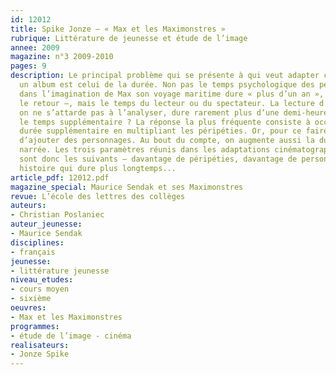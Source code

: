 ```yaml
---
id: 12012
title: Spike Jonze – « Max et les Maximonstres »
rubrique: Littérature de jeunesse et étude de l’image
annee: 2009
magazine: n°3 2009-2010
pages: 9
description: Le principal problème qui se présente à qui veut adapter cinématographiquement
  un album est celui de la durée. Non pas le temps psychologique des personnages –
  dans l’imagination de Max son voyage maritime dure « plus d’un an », et autant pour
  le retour –, mais le temps du lecteur ou du spectateur. La lecture d’un album, quand
  on ne s’attarde pas à l’analyser, dure rarement plus d’une demi-heure. Comment occuper
  le temps supplémentaire ? La réponse la plus fréquente consiste à occuper cette
  durée supplémentaire en multipliant les péripéties. Or, pour ce faire, il est nécessaire
  d’ajouter des personnages. Au bout du compte, on augmente aussi la durée de l’histoire
  narrée. Les trois paramètres réunis dans les adaptations cinématographiques d’albums
  sont donc les suivants – davantage de péripéties, davantage de personnages, et une
  histoire qui dure plus longtemps...
article_pdf: 12012.pdf
magazine_special: Maurice Sendak et ses Maximonstres
revue: L’école des lettres des collèges
auteurs:
- Christian Poslaniec
auteur_jeunesse:
- Maurice Sendak
disciplines:
- français
jeunesse:
- littérature jeunesse
niveau_etudes:
- cours moyen
- sixième
oeuvres:
- Max et les Maximonstres
programmes:
- étude de l’image - cinéma
realisateurs:
- Jonze Spike
---
```

